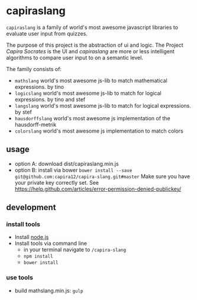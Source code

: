 # capiraslang
`capiraslang` is a family of world's most awesome javascript libraries to evaluate user input from quizzes.

The purpose of this project is the abstraction of ui and logic. 
The Project _Capira Socrates_ is the UI and _capiraslang_ are more or less intelligent algorithms to compare user input to on a semantic level. 

The family consists of:
- `mathslang` world's most awesome js-lib to match mathematical expressions. by tino 
- `logicslang` world's most awesome js-lib to match for logical expressions. by tino and stef
- `langslang`  world's most awesome js-lib to match for logical expressions. by stef
- `hausdorffslang` world's most awesome js implementation of the hausdorff-metrik 
- `colorslang` world's most awesome js implementation to match colors 

## usage 
- option A: download dist/capiraslang.min.js
- option B: install via bower `bower install --save git@github.com:capira12/capira-slang.git#master`
Make sure you have your private key correctly set. See https://help.github.com/articles/error-permission-denied-publickey/


## development

### install tools 
- Install [node.js](https://nodejs.org/download/)
- Install tools via command line
	- in your terminal navigate to `/capira-slang`
	- `npm install`
	- `bower install`

### use tools 
- build mathslang.min.js: `gulp`
